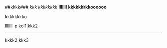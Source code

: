 ##kkkk###
*kkk*
_kkkkkkkk_
**lllllll**
**kkkkkkkkkoooooo**


kkkkkkkko

llllllll
p
kol1|kkk2
____________
kkkk2|kkk3
